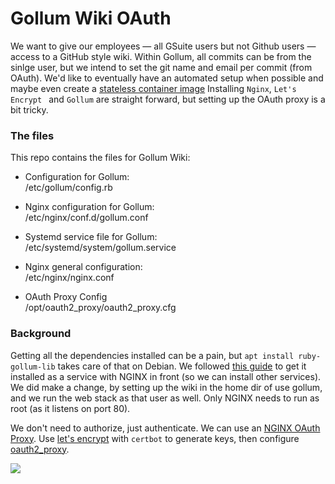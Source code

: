 # Gollum Wiki OAuth

We want to give our employees — all GSuite users but not Github users — access to a GitHub style wiki.
Within Gollum, all commits can be from the sinlge user, but we intend to set the git name and email per commit (from OAuth).
We'd like to eventually have an automated setup when possible and maybe even create a 
[stateless container image](https://github.com/gollum/gollum/issues/1767)
Installing `Nginx`, `Let's Encrypt ` and `Gollum` are straight forward,
but setting up the OAuth proxy is a bit tricky.

### The files

This repo contains the files for Gollum Wiki:

- Configuration for Gollum:<br>
  /etc/gollum/config.rb

- Nginx configuration for Gollum:<br>
  /etc/nginx/conf.d/gollum.conf

- Systemd service file for Gollum:<br>
  /etc/systemd/system/gollum.service

- Nginx general configuration:<br>
  /etc/nginx/nginx.conf

- OAuth Proxy Config<br>
  /opt/oauth2_proxy/oauth2_proxy.cfg

### Background

Getting all the dependencies installed can be a pain, but `apt install ruby-gollum-lib` takes care of that on Debian.
We followed [this guide](https://www.atlantic.net/vps-hosting/how-to-setup-a-github-style-wiki-using-gollum-on-debian-10/)
to get it installed as a service with NGINX in front (so we can install other services). We did make a change,
by setting up the wiki in the home dir of use gollum, and we run the web stack as that user as well.
Only NGINX needs to run as root (as it listens on port 80).

We don't need to authorize, just authenticate. We can use an
[NGINX OAuth Proxy](https://dev.to/ahmedmusaad/add-google-authentication-to-any-website-using-nginx-and-oauth-proxy-259l).
Use [let's encrypt](https://www.digitalocean.com/community/tutorials/how-to-secure-nginx-with-let-s-encrypt-on-debian-10)
with  `certbot` to generate keys, then configure [oauth2_proxy](https://github.com/oauth2-proxy/oauth2-proxy).

![](http://yuml.me/diagram/scruffy/class/[note:Google%20Cloud%20Platform\nGSuite%20Authentication{bg:yellow}],[Employees%20{bg:wheat}]->[GCP%20Identity\nAware%20Proxy]->[Minimal;Gollum{bg:green}],[Employees%20{bg:wheat}]->[Full%20STack;OAuth%20proxy;LetsEncrypt;Nginx;Gollum{bg:green}])
